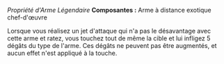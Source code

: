 _Propriété d'Arme Légendaire_
__Composantes :__ Arme à distance exotique chef-d'œuvre

Lorsque vous réalisez un jet d'attaque qui n'a pas le désavantage avec cette arme et ratez,  vous touchez tout de même la cible et lui infligez 5 dégâts du type de l'arme. Ces dégâts ne peuvent pas être augmentés, et aucun effet n'est appliqué à la touche.